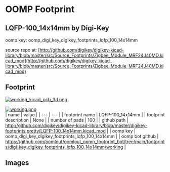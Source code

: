 # OOMP Footprint  
## LQFP-100_14x14mm  by Digi-Key  
  
oomp key: oomp_digi_key_digikey_footprints_lqfp_100_14x14mm  
  
source repo at: [http://github.com/digikey/digikey-kicad-library/blob/master/src/Source_Footprints/Zigbee_Module_MRF24J40MD.kicad_mod](http://github.com/digikey/digikey-kicad-library/blob/master/src/Source_Footprints/Zigbee_Module_MRF24J40MD.kicad_mod)  
## Footprint  
  
[![working_kicad_pcb_3d.png](working_kicad_pcb_3d_600.png)](working_kicad_pcb_3d.png)  
  
[![working.png](working_600.png)](working.png)  
| name | value | 
| --- | --- | 
| footprint name | LQFP-100_14x14mm | 
| footprint description | None | 
| number of pads | 100 | 
| github path | http://github.com/digikey/digikey-kicad-library/blob/master/digikey-footprints.pretty/LQFP-100_14x14mm.kicad_mod | 
| oomp key | oomp_digi_key_digikey_footprints_lqfp_100_14x14mm | 
| oomp bot github | https://github.com/oomlout/oomlout_oomp_footprint_bot/tree/main/footprints/digi_key_digikey_footprints_lqfp_100_14x14mm/working | 
## Images  
